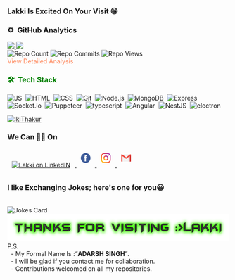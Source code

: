 ### Lakki Is **Excited On Your Visit** 😁

### ⚙️ &nbsp;GitHub Analytics
<a href="https://github.com/lkiThakur">
  <img height="180em" src="https://github-readme-stats.vercel.app/api?username=lkiThakur&theme=dracula&include_all_commits=true&count_private=true&show_icons=true" />
  <img height="180em" src="https://github-readme-stats.vercel.app/api/top-langs/?username=lkiThakur&theme=dracula&layout=compact&count_private=false" />
</a><br>
<div><img src="https://badges.pufler.dev/repos/lkiThakur" alt="Repo Count">&nbsp<img src="https://badges.pufler.dev/commits/yearly/lkiThakur" alt="Repo Commits">&nbsp<img src="https://badges.pufler.dev/visits/lkiThakur/lkiThakur" alt="Repo Views"></div>
<a href="https://profile-summary-for-github.com/user/lkiThakur" style="color: coral;text-decoration: none;">View Detailed Analysis</a>
<br>
<h3 style="color:green">🛠 &nbsp;Tech Stack</h3>

![JS](https://img.shields.io/badge/JavaScript-red?logo=JavaScript&style=for-the-badge)&nbsp;
![HTML](https://img.shields.io/badge/html5%20-%23E34F26.svg?&style=for-the-badge&logo=html5&logoColor=white)&nbsp;
![CSS](https://img.shields.io/badge/css3%20-%231572B6.svg?&style=for-the-badge&logo=css3&logoColor=white)&nbsp;
![Git](https://img.shields.io/badge/git%20-%23F05033.svg?&style=for-the-badge&logo=git&logoColor=white)&nbsp;
![Node.js](https://img.shields.io/badge/NodeJs-black?&style=for-the-badge&logo=Node.js&logoColor=white)&nbsp;
![MongoDB](https://img.shields.io/badge/MongoDB-red?&style=for-the-badge&logo=MongoDB&logoColor=green)&nbsp;
![Express](https://img.shields.io/badge/Express.js-grey?&style=for-the-badge&logo=ExpressJs&logoColor=white)&nbsp;
![Socket.io](https://img.shields.io/badge/Socket.io-grey?&style=for-the-badge&logo=Socket.io&logoColor=white)&nbsp;
![Puppeteer](https://img.shields.io/badge/puppeteer-grey?&style=for-the-badge&logo=puppeteer&logoColor=white)&nbsp;
![typescript](https://img.shields.io/badge/typescript-blue?&style=for-the-badge&logo=typescript&logoColor=white)&nbsp;
![Angular](https://img.shields.io/badge/angular-grey?&style=for-the-badge&logo=angular&logoColor=white)&nbsp;
![NestJS](https://img.shields.io/badge/Nest-grey?&style=for-the-badge&logo=nestjs&logoColor=red)&nbsp;
![electron](https://img.shields.io/badge/electron-grey?&style=for-the-badge&logo=electron&logoColor=white)&nbsp;
<p ><a href="#"> <img src="https://github-profile-trophy.vercel.app/?username=lkiThakur&theme=monokai" alt="lkiThakur" /></a></p>  

### We Can 🤝🏼 On 
<a href="https://www.linkedin.com/in/thakurLki/">
  <img alt="Lakki on LinkedIN" width="22px" style="margin: 10px;" src="https://raw.githubusercontent.com/peterthehan/peterthehan/master/assets/linkedin.svg" />
</a>
<a href="https://www.facebook.com/singh.adarsh.dev" target='_blank'>
  <img alt="Lakki on FB" width="22px" style="margin: 10px;" src="icons/facebook.svg" />
</a>
<a href="https://www.instagram.com/sgh.lakki/" target='_blank'>
  <img alt="Lakki on insta" width="22px" style="margin: 10px;" src="icons/instagram.svg" />
</a>
<a href="mailto:singh.adarsh.dev@gmail.com">
  <img alt="mail to lakki" width="22px" style="margin: 10px;" src="icons/gmail.svg" />
</a>

<br>
 <h3>I like Exchanging Jokes; here's one for you😀</h3><br>
<img src="https://readme-jokes.vercel.app/api" alt="Jokes Card" style="margin:0px" /><br>
<img alt="Thanks For Visit"  width='589px' height='62px' src='images/thanks.png'><br>
P.S. <br>
&nbsp - My Formal Name Is :<q><b>ADARSH SINGH</b></q>. <br>
&nbsp - I will be glad if you contact me for collaboration. <br>
&nbsp - Contributions welcomed on all my repositories.
<!--
- 🔭 I’m currently working on ...
- 🌱 I’m currently learning ...
- 👯 I’m looking to collaborate on ...
- 🤔 I’m looking for help with ...
- 💬 Ask me about ...
- 📫 How to reach me: ...
- 😄 Pronouns: ...
- ⚡ Fun fact: ...
-->
